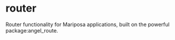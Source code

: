 # router
Router functionality for Mariposa applications, built on the powerful package:angel_route.
